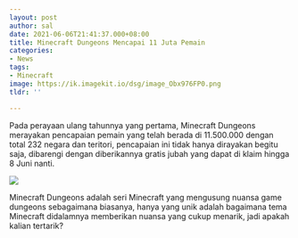 ```yaml
---
layout: post
author: sal
date: 2021-06-06T21:41:37.000+08:00
title: Minecraft Dungeons Mencapai 11 Juta Pemain
categories:
- News
tags:
- Minecraft
image: https://ik.imagekit.io/dsg/image_Obx976FP0.png
tldr: ''

---
```

Pada perayaan ulang tahunnya yang pertama, Minecraft Dungeons merayakan pencapaian pemain yang telah berada di 11.500.000 dengan total 232 negara dan teritori, pencapaian ini tidak hanya dirayakan begitu saja, dibarengi dengan diberikannya gratis jubah yang dapat di klaim hingga 8 Juni nanti.

![](https://ik.imagekit.io/dsg/image_1__ksvzy3vLT.png)

Minecraft Dungeons adalah seri Minecraft yang mengusung nuansa game dungeons sebagaimana biasanya, hanya yang unik adalah bagaimana tema Minecraft didalamnya memberikan nuansa yang cukup menarik, jadi apakah kalian tertarik?
